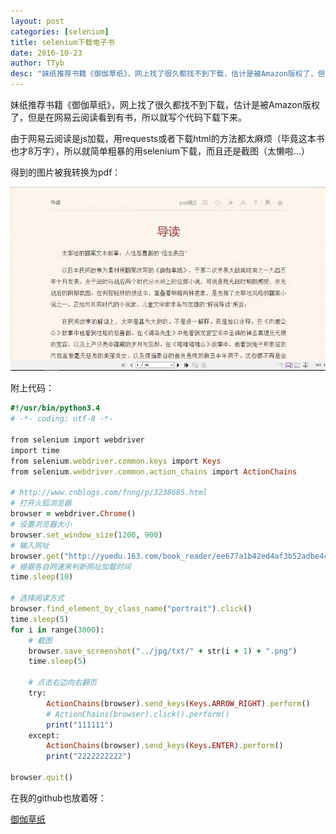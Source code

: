 ```yaml
---
layout: post
categories: [selenium]
title: selenium下载电子书
date: 2016-10-23
author: TTyb
desc: "妹纸推荐书籍《御伽草纸》，网上找了很久都找不到下载，估计是被Amazon版权了，但是在网易云阅读看到有书，所以就写个代码下载下来。"
---
```


妹纸推荐书籍《御伽草纸》，网上找了很久都找不到下载，估计是被Amazon版权了，但是在网易云阅读看到有书，所以就写个代码下载下来。

由于网易云阅读是js加载，用requests或者下载html的方法都太麻烦（毕竟这本书也才8万字），所以就简单粗暴的用selenium下载，而且还是截图（太懒啦...）

得到的图片被我转换为pdf：

<p style="text-align:center"><img src="/static/postimage/selenium/ebook/996148-20161023103950701-1213413149.png" class="img-responsive center-block"/></p>

附上代码：

~~~ruby
#!/usr/bin/python3.4
# -*- coding: utf-8 -*-

from selenium import webdriver
import time
from selenium.webdriver.common.keys import Keys
from selenium.webdriver.common.action_chains import ActionChains

# http://www.cnblogs.com/fnng/p/3238685.html
# 打开火狐浏览器
browser = webdriver.Chrome()
# 设置浏览器大小
browser.set_window_size(1200, 900)
# 输入网址
browser.get("http://yuedu.163.com/book_reader/ee677a1b42ed4af3b52adbe4c0fb6a23_4")
# 根据各自网速来判断网址加载时间
time.sleep(10)

# 选择阅读方式
browser.find_element_by_class_name("portrait").click()
time.sleep(5)
for i in range(3000):
    # 截图
    browser.save_screenshot("../jpg/txt/" + str(i + 1) + ".png")
    time.sleep(5)

    # 点击右边向右翻页
    try:
        ActionChains(browser).send_keys(Keys.ARROW_RIGHT).perform()
        # ActionChains(browser).click().perform()
        print("111111")
    except:
        ActionChains(browser).send_keys(Keys.ENTER).perform()
        print("2222222222")

browser.quit()
~~~

在我的github也放着呀：

[御伽草纸](https://github.com/TTyb/downloadebook)